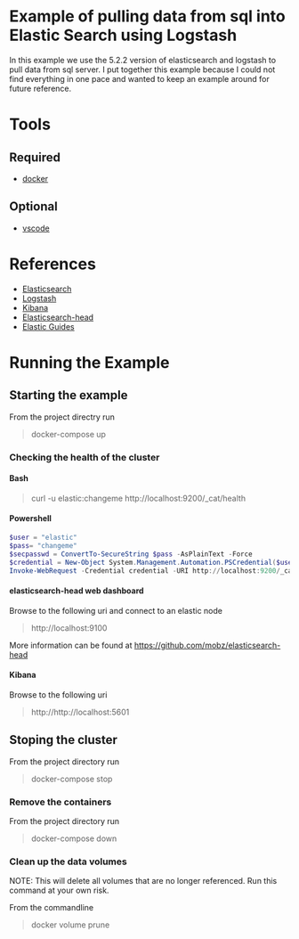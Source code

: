 # Example of pulling data from sql into Elastic Search using Logstash
In this example we use the 5.2.2 version of elasticsearch and logstash to pull data from sql server.  I put together this example because I could not find everything in one pace and wanted to keep an example around for future reference.

# Tools
## Required
* [docker](https://www.docker.com/)

## Optional 
* [vscode](https://code.visualstudio.com)

# References
* [Elasticsearch](https://www.elastic.co/guide/en/elasticsearch/reference/current/index.html)
* [Logstash](https://www.elastic.co/guide/en/logstash/current/index.html)
* [Kibana](https://www.elastic.co/guide/en/kibana/current/index.html)
* [Elasticsearch-head](https://github.com/mobz/elasticsearch-head)
* [Elastic Guides](https://www.elastic.co/guide/index.html)

# Running the Example
## Starting the example
From the project directry run
> docker-compose up

### Checking the health of the cluster
#### Bash
> curl -u elastic:changeme http://localhost:9200/_cat/health

#### Powershell
```Powershell
$user = "elastic"
$pass= "changeme"
$secpasswd = ConvertTo-SecureString $pass -AsPlainText -Force
$credential = New-Object System.Management.Automation.PSCredential($user, $secpasswd)
Invoke-WebRequest -Credential credential -URI http://localhost:9200/_cat/health
```
#### elasticsearch-head web dashboard
Browse to the following uri and connect to an elastic node
> http://localhost:9100

More information can be found at https://github.com/mobz/elasticsearch-head

#### Kibana
Browse to the following uri
> http://http://localhost:5601

## Stoping the cluster
From the project directory run
> docker-compose stop

### Remove the containers
From the project directory run
> docker-compose down

### Clean up the data volumes
NOTE: This will delete all volumes that are no longer referenced.  Run this command at your own risk.

From the commandline
> docker volume prune